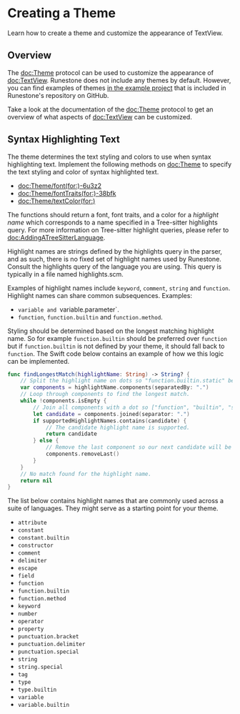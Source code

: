 # Creating a Theme

Learn how to create a theme and customize the appearance of TextView.

## Overview

The <doc:Theme> protocol can be used to customize the appearance of <doc:TextView>. Runestone does not include any themes by default. However, you can find examples of themes [in the example project](https://github.com/simonbs/Runestone/tree/main/Example/Example/Themes) that is included in Runestone's repository on GitHub.

Take a look at the documentation of the <doc:Theme> protocol to get an overview of what aspects of <doc:TextView> can be customized.

## Syntax Highlighting Text

The theme determines the text styling and colors to use when syntax highlighting text. Implement the following methods on <doc:Theme> to specify the text styling and color of syntax highlighted text.

- <doc:Theme/font(for:)-6u3z2>
- <doc:Theme/fontTraits(for:)-38bfk>
- <doc:Theme/textColor(for:)>

The functions should return a font, font traits, and a color for a _highlight name_ which corresponds to a name specified in a Tree-sitter highlights query. For more information on Tree-sitter highlight queries, please refer to <doc:AddingATreeSitterLanguage>.

Highlight names are strings defined by the highlights query in the parser, and as such, there is no fixed set of highlight names used by Runestone. Consult the highlights query of the language you are using. This query is typically in a file named highlights.scm.

Examples of highlight names include `keyword`, `comment`, `string` and `function`. Highlight names can share common subsequences. Examples:

- `variable and `variable.parameter`.
- `function`, `function.builtin` and `function.method`.

Styling should be determined based on the longest matching highlight name. So for example `function.builtin` should be preferred over `function` but if `function.builtin` is not defined by your theme, it should fall back to `function`. The Swift code below contains an example of how we this logic can be implemented.

```swift
func findLongestMatch(highlightName: String) -> String? {
    // Split the highlight name on dots so "function.builtin.static" becomes ["function", "builtin", "static"]
    var components = highlightName.components(separatedBy: ".")
    // Loop through components to find the longest match.
    while !components.isEmpty {
        // Join all components with a dot so ["function", "builtin", "static"] becomes "function.builtin.static"
        let candidate = components.joined(separator: ".")
        if supportedHighlightNames.contains(candidate) {
            // The candidate highlight name is supported.
            return candidate
        } else {
            // Remove the last component so our next candidate will be one component shorter in the next iteration of the loop.
            components.removeLast()
        }
    }
    // No match found for the highlight name.
    return nil
}
```

The list below contains highlight names that are commonly used across a suite of languages. They might serve as a starting point for your theme.

- `attribute`
- `constant`
- `constant.builtin`
- `constructor`
- `comment`
- `delimiter`
- `escape`
- `field`
- `function`
- `function.builtin`
- `function.method`
- `keyword`
- `number`
- `operator`
- `property`
- `punctuation.bracket`
- `punctuation.delimiter`
- `punctuation.special`
- `string`
- `string.special`
- `tag`
- `type`
- `type.builtin`
- `variable`
- `variable.builtin`
